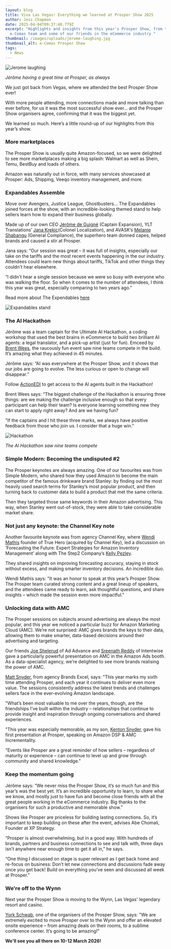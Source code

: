 ```yaml
---
layout: blog
title: Viva Las Vegas! Everything we learned at Prosper Show 2025
author: Jess Chapman
date: 2025-04-04T09:37:48.779Z
excerpt: "Highlights and insights from this year's Prosper Show, from the
  e-Comas team and some of our friends in the eCommerce industry "
thumbnail: /images/uploads/jerome-laughing.jpg
thumbnail_alt: e-Comas Prosper Show
tags:
  - News
---
```

<!--StartFragment-->

![Jerome laughing](/images/uploads/jerome-laughing.jpg "Jerome laughing at Prosper")

*Jérôme having a great time at Prosper, as always*

We just got back from Vegas, where we attended the best Prosper Show ever!

With more people attending, more connections made and more talking than ever before, for us it was the most successful show ever… and the Prosper Show organisers agree, confirming that it was the biggest yet.

We learned so much. Here’s a little round-up of our highlights from this year’s show.

### More marketplaces

The Prosper Show is usually quite Amazon-focused, so we were delighted to see more marketplaces making a big splash: Walmart as well as Shein, Temu, BestBuy and loads of others. 

Amazon was naturally out in force, with many services showcased at Prosper: Ads, Shipping, Veeqo inventory management, and more.

### Expandables Assemble

Move over Avengers, Justice League, Ghostbusters… The Expandables joined forces at the show, with an incredible-looking themed stand to help sellers learn how to expand their business globally. 

Made up of our own CEO [Jérôme de Guigné](https://www.linkedin.com/in/jeromedeguigne-amazon-expert/) (Captain Expansion), YLT Translations’ [Jana Krekic](https://www.linkedin.com/in/jana-krekic-04739227/)(Colonel Localization), and AVASK’s [Melanie Shabangu](https://www.linkedin.com/in/melanie-v-katsaris-28bb3524/) (General Compliance), the superhero team donned capes, helped brands and caused a stir at Prosper. 

Jana says: “Our session was great – it was full of insights, especially our take on the tariffs and the most recent events happening in the our industry. Attendees could learn new things about tariffs, TikTok and other things they couldn't hear elsewhere.

“I didn't hear a single session because we were so busy with everyone who was walking the floor. So when it comes to the number of attendees, I think this year was great, especially comparing to two years ago."

Read more about The Expendables [here](https://e-comas.com/2025/02/19/the-expandables-unite-at-prosper-meet-your-global-expansion-superheroes.html)

![Expandables stand](/images/uploads/expandables-stand.jpg "Expandables stand")

### The AI Hackathon

Jérôme was a team captain for the Ultimate AI Hackathon, a coding workshop that used the best brains in eCommerce to build two brilliant AI agents: a legal translator, and a pick-up artist (just for fun). Emceed by [Brent Wees](https://www.linkedin.com/in/brentwees/), the raucously fun event saw nine teams compete in the build. It’s amazing what they achieved in 45 minutes.

Jérôme says: “AI was everywhere at the Prosper Show, and it shows that our jobs are going to evolve. The less curious or open to change will disappear.”

Follow [ActionEDI](https://www.linkedin.com/company/tryactionedi) to get access to the AI agents built in the Hackathon!

Brent Wees says: “The biggest challenge of the Hackathon is ensuring three things: are we making the challenge inclusive enough so that every participant can help their team? Is everyone learning something new they can start to apply right away? And are we having fun? 

"If the captains and I hit these three marks, we always have positive feedback from those who join us. I consider that a huge win.”

![Hackathon](/images/uploads/hackathon.jpg "Hackathon")

*T﻿he AI Hackathon saw nine teams compete*

### Simple Modern: Becoming the undisputed #2

The Prosper keynotes are always amazing. One of our favourites was from Simple Modern, who shared how they used Amazon to become the main competitor of the famous drinkware brand Stanley: by finding out the most heavily used search terms for Stanley’s most popular product, and then turning back to customer data to build a product that met the same criteria. 

Then they targeted those same keywords in their Amazon advertising. This way, when Stanley went out-of-stock, they were able to take considerable market share.

### Not just any keynote: the Channel Key note

Another favourite keynote was from agency Channel Key, where [Wendi Mathis](https://www.linkedin.com/in/wendimathisheld/) founder of True Hero (acquired by Channel Key), led a discussion on ‘Forecasting the Future: Expert Strategies for Amazon Inventory Management’ along with The Step2 Company’s [Kelly Pezley](https://www.linkedin.com/in/kelly-pezley/). 

They shared insights on improving forecasting accuracy, staying in stock without excess, and making smarter inventory decisions. An incredible duo.

Wendi Mathis says: "It was an honor to speak at this year’s Prosper Show. The Prosper team curated strong content and a great lineup of speakers, and the attendees came ready to learn, ask thoughtful questions, and share insights – which made the session even more impactful."

### Unlocking data with AMC

The Prosper sessions on subjects around advertising are always the most popular, and this year we noticed a particular buzz for Amazon Marketing Cloud (AMC). We’re not surprised: AMC gives brands the keys to their data, allowing them to make smarter, data-based decisions around their advertising and targeting. 

Our friends [Joe Shelerud](https://www.linkedin.com/in/joeshelerud/) of Ad Advance and [Sreenath Reddy](https://www.linkedin.com/in/sreenathkreddy/) of Intentwise gave a particularly powerful presentation on AMC in the Amazon Ads booth. As a data-specialist agency, we’re delighted to see more brands realising the power of AMC.

[Matt Snyder](https://www.linkedin.com/in/matthew-snyder-amazon/), from agency Brands Excel, says: "This year marks my sixth time attending Prosper, and each year it continues to deliver even more value. The sessions consistently address the latest trends and challenges sellers face in the ever-evolving Amazon landscape.

"What’s been most valuable to me over the years, though, are the friendships I've built within the industry – relationships that continue to provide insight and inspiration through ongoing conversations and shared experiences.

"This year was especially memorable, as my son, [Kenton Snyder](https://www.linkedin.com/in/kentonsnyder/), gave his first presentation at Prosper, speaking on Amazon DSP & AMC Incrementality.

"Events like Prosper are a great reminder of how sellers – regardless of maturity or experience – can continue to level up and grow through community and shared knowledge."

### Keep the momentum going

Jérôme says: “We never miss the Prosper Show, it’s so much fun and this year’s was the best yet. It’s an incredible opportunity to learn, to share what we know, and mostly just to have fun and become close friends with all the great people working in the eCommerce industry. Big thanks to the organisers for such a productive and memorable show.”

Shows like Prosper are priceless for building lasting connections. So, it’s important to keep building on these after the event, advises Abe Chomali, Founder at XP Strategy.

“Prosper is almost overwhelming, but in a good way. With hundreds of brands, partners and business connections to see and talk with, three days isn’t anywhere near enough time to get it all in,” he says.

“One thing I discussed on stage is super relevant as I get back home and re-focus on business: Don’t let new connections and discussions fade away once you get back! Build on everything you’ve seen and discussed all week at Prosper.”

### We're off to the Wynn

Next year the Prosper Show is moving to the Wynn, Las Vegas' legendary resort and casino.

[York Schwab](https://www.linkedin.com/in/york-schwab-bb55a719/), one of the organisers of the Prosper Show, says: "We are extremely excited to move Prosper over to the Wynn and offer an elevated onsite experience – from amazing deals on their rooms, to a sublime conference center. It’s going to be amazing!"

**We'll see you all there on 10-12 March 2026!**

<!--EndFragment-->